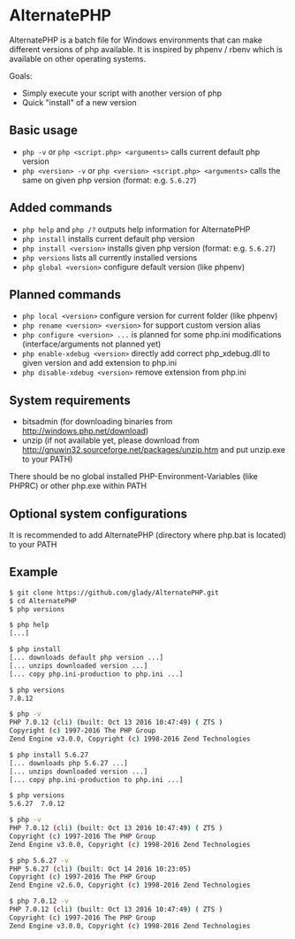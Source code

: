 # AlternatePHP

AlternatePHP is a batch file for Windows environments that can make different versions of php available. It is inspired by phpenv / rbenv which is available on other operating systems.

Goals:
- Simply execute your script with another version of php
- Quick "install" of a new version

## Basic usage

- `php -v` or `php <script.php> <arguments>` calls current default php version
- `php <version> -v` or `php <version> <script.php> <arguments>` calls the same on given php version (format: e.g. `5.6.27`)

## Added commands

- `php help` and `php /?` outputs help information for AlternatePHP
- `php install` installs current default php version
- `php install <version>` installs given php version (format: e.g. `5.6.27`)
- `php versions` lists all currently installed versions
- `php global <version>` configure default version (like phpenv)

## Planned commands

- `php local <version>` configure version for current folder (like phpenv)
- `php rename <version> <version>` for support custom version alias
- `php configure <version> ...` is planned for some php.ini modifications (interface/arguments not planned yet)
- `php enable-xdebug <version>` directly add correct php_xdebug.dll to given version and add extension to php.ini 
- `php disable-xdebug <version>` remove extension from php.ini

## System requirements

- bitsadmin (for downloading binaries from http://windows.php.net/download)
- unzip (if not available yet, please download from http://gnuwin32.sourceforge.net/packages/unzip.htm and put unzip.exe to your PATH)

There should be no global installed PHP-Environment-Variables (like PHPRC) or other php.exe within PATH

## Optional system configurations

It is recommended to add AlternatePHP (directory where php.bat is located) to your PATH

## Example

```bash
$ git clone https://github.com/glady/AlternatePHP.git
$ cd AlternatePHP
$ php versions

$ php help
[...]

$ php install
[... downloads default php version ...]
[... unzips downloaded version ...]
[... copy php.ini-production to php.ini ...]

$ php versions
7.0.12

$ php -v
PHP 7.0.12 (cli) (built: Oct 13 2016 10:47:49) ( ZTS )
Copyright (c) 1997-2016 The PHP Group
Zend Engine v3.0.0, Copyright (c) 1998-2016 Zend Technologies

$ php install 5.6.27
[... downloads php 5.6.27 ...]
[... unzips downloaded version ...]
[... copy php.ini-production to php.ini ...]

$ php versions
5.6.27  7.0.12

$ php -v
PHP 7.0.12 (cli) (built: Oct 13 2016 10:47:49) ( ZTS )
Copyright (c) 1997-2016 The PHP Group
Zend Engine v3.0.0, Copyright (c) 1998-2016 Zend Technologies

$ php 5.6.27 -v
PHP 5.6.27 (cli) (built: Oct 14 2016 10:23:05)
Copyright (c) 1997-2016 The PHP Group
Zend Engine v2.6.0, Copyright (c) 1998-2016 Zend Technologies

$ php 7.0.12 -v
PHP 7.0.12 (cli) (built: Oct 13 2016 10:47:49) ( ZTS )
Copyright (c) 1997-2016 The PHP Group
Zend Engine v3.0.0, Copyright (c) 1998-2016 Zend Technologies

```
